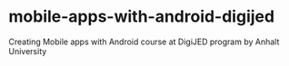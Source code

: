 # mobile-apps-with-android-digijed
Creating Mobile apps with Android course at DigiJED program by Anhalt University
